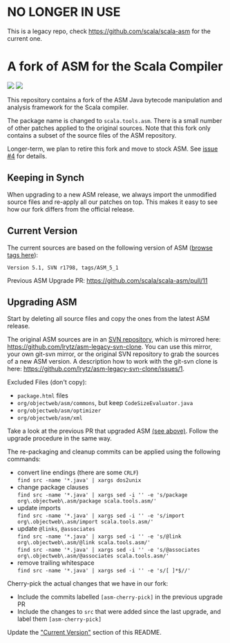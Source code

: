 # NO LONGER IN USE

This is a legacy repo, check https://github.com/scala/scala-asm for the current one.

# A fork of ASM for the Scala Compiler

[<img src="https://img.shields.io/travis/scala/scala-asm.svg"/>](https://travis-ci.org/scala/scala-asm)
[<img src="https://img.shields.io/maven-central/v/org.scala-lang.modules/scala-asm.svg"/>](http://search.maven.org/#search%7Cga%7C1%7Cg%3Aorg.scala-lang.modules%20a%3Ascala-asm)

This repository contains a fork of the ASM Java bytecode manipulation and analysis framework for the Scala compiler.

The package name is changed to `scala.tools.asm`.
There is a small number of other patches applied to the original sources.
Note that this fork only contains a subset of the source files of the ASM repository.

Longer-term, we plan to retire this fork and move to stock ASM.
See [issue #4](https://github.com/scala/scala-asm/issues/4) for details.

## Keeping in Synch

When upgrading to a new ASM release, we always import the unmodified source files and re-apply all our patches on top.
This makes it easy to see how our fork differs from the official release.

## Current Version

The current sources are based on the following version of ASM ([browse tags here](http://websvn.ow2.org/listing.php?repname=asm&path=%2Ftags%2F)):

```
Version 5.1, SVN r1798, tags/ASM_5_1
```

Previous ASM Upgrade PR: https://github.com/scala/scala-asm/pull/11

## Upgrading ASM

Start by deleting all source files and copy the ones from the latest ASM release.

The original ASM sources are in an [SVN repository](http://forge.ow2.org/plugins/scmsvn/index.php?group_id=23), which is mirrored here: https://github.com/lrytz/asm-legacy-svn-clone.
You can use this mirror, your own git-svn mirror, or the original SVN repository to grab the sources of a new ASM version.
A description how to work with the git-svn clone is here: https://github.com/lrytz/asm-legacy-svn-clone/issues/1.

Excluded Files (don't copy):
  * `package.html` files
  * `org/objectweb/asm/commons`, but keep `CodeSizeEvaluator.java`
  * `org/objectweb/asm/optimizer`
  * `org/objectweb/asm/xml`

Take a look at the previous PR that upgraded ASM [(see above)](#current-version).
Follow the upgrade procedure in the same way.

The re-packaging and cleanup commits can be applied using the following commands:
  * convert line endings (there are some `CRLF`)  
    `find src -name '*.java' | xargs dos2unix`
  * change package clauses  
    `find src -name '*.java' | xargs sed -i '' -e 's/package org\.objectweb\.asm/package scala.tools.asm/'`
  * update imports  
    `find src -name '*.java' | xargs sed -i '' -e 's/import org\.objectweb\.asm/import scala.tools.asm/'`
  * update `@links`, `@associates`  
    `find src -name '*.java' | xargs sed -i '' -e 's/@link org\.objectweb\.asm/@link scala.tools.asm/'`  
    `find src -name '*.java' | xargs sed -i '' -e 's/@associates org\.objectweb\.asm/@associates scala.tools.asm/'`
  * remove trailing whitespace  
    `find src -name '*.java' | xargs sed -i '' -e 's/[ ]*$//'`

Cherry-pick the actual changes that we have in our fork:
  * Include the commits labelled `[asm-cherry-pick]` in the previous upgrade PR
  * Include the changes to `src` that were added since the last upgrade, and label them `[asm-cherry-pick]`

Update the ["Current Version"](#current-version) section of this README.
